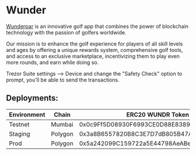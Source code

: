 # Wunder

<a href="https://wunderpar.com/">Wunderpar</a> is an innovative golf app that combines the power of blockchain technology with the passion of golfers worldwide.

Our mission is to enhance the golf experience for players of all skill levels and ages by offering a unique rewards system, comprehensive golf tools, and access to an exclusive marketplace, incentivizing them to play even more rounds, and earn while doing so.

Trezor Suite settings --> Device and change the "Safety Check" option to prompt, you'll be able to send the transactions.

## Deployments:

| Environment | Chain   | ERC20 WUNDR Token                          | DEFAULT_ADMIN                              | MINTER_ROLE                                |
| ----------- | ------- | ------------------------------------------ | ------------------------------------------ | ------------------------------------------ |
| Testnet     | Mumbai  | 0x0c9Ff5D08930F6993CE0D88E83890746942367aF | 0xA04703511790408902F71Bb2230c23591c4c54C4 | 0x7D78710570D65b17D860Dd6AC51ECa426cc8Ee9B |
| Staging     | Polygon | 0x3a8B6557820B8C3E7D7dB805B47ACF7eed45a014 | 0xA04703511790408902F71Bb2230c23591c4c54C4 | 0x7D78710570D65b17D860Dd6AC51ECa426cc8Ee9B |
| Prod        | Polygon | 0x5a242099C159722a5E44798AeABe54cAbCd844BB | 0x048b89AB8669BE06DAB148B0806d7274541257C9 | 0x7D78710570D65b17D860Dd6AC51ECa426cc8Ee9B |
